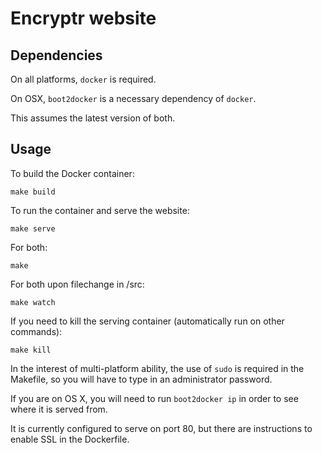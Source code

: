# Encryptr website

## Dependencies

On all platforms, `docker` is required.

On OSX, `boot2docker` is a necessary dependency of `docker`.

This assumes the latest version of both.

## Usage

To build the Docker container:

````
make build
````

To run the container and serve the website:

````
make serve
````

For both:

````
make
````

For both upon filechange in /src:

````
make watch
````

If you need to kill the serving container (automatically run on other commands):

````
make kill
````

In the interest of multi-platform ability,
the use of `sudo` is required in the Makefile,
so you will have to type in an administrator password.

If you are on OS X, you will need to run `boot2docker ip`
in order to see where it is served from.

It is currently configured to serve on port 80,
but there are instructions to enable SSL in the Dockerfile.


